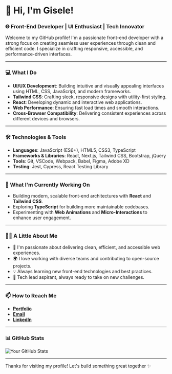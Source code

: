 # 👋 Hi, I'm Gisele!

### 🌐 Front-End Developer | UI Enthusiast | Tech Innovator

Welcome to my GitHub profile! I'm a passionate front-end developer with a strong focus on creating seamless user experiences through clean and efficient code. I specialize in crafting responsive, accessible, and performance-driven interfaces.

---

### 💻 What I Do

- **UI/UX Development**: Building intuitive and visually appealing interfaces using HTML, CSS, JavaScript, and modern frameworks.
- **Tailwind CSS**: Crafting sleek, responsive designs with utility-first styling.
- **React**: Developing dynamic and interactive web applications.
- **Web Performance**: Ensuring fast load times and smooth interactions.
- **Cross-Browser Compatibility**: Delivering consistent experiences across different devices and browsers.

---

### 🛠️ Technologies & Tools

- **Languages**: JavaScript (ES6+), HTML5, CSS3, TypeScript
- **Frameworks & Libraries**: React, Next.js, Tailwind CSS, Bootstrap, jQuery
- **Tools**: Git, VSCode, Webpack, Babel, Figma, Adobe XD
- **Testing**: Jest, Cypress, React Testing Library

---

### 🚀 What I'm Currently Working On

- Building modern, scalable front-end architectures with **React** and **Tailwind CSS**.
- Exploring **TypeScript** for building more maintainable codebases.
- Experimenting with **Web Animations** and **Micro-Interactions** to enhance user engagement.

---

### 👩‍💻 A Little About Me

- 🌟 I'm passionate about delivering clean, efficient, and accessible web experiences.
- 🌍 I love working with diverse teams and contributing to open-source projects.
- 💡 Always learning new front-end technologies and best practices.
- 🌸 Tech lead aspirant, always ready to take on new challenges.

---

### 📫 How to Reach Me

- [**Portfolio**](https://low-rocket-9d1.notion.site/Gisele-Pecapedra-Crafting-Thoughtful-Interfaces-with-Code-Design-1bb45b90e5f180738d65d0e0c3e16687)
- [**Email**](mailto:gbspecapedra@gmail.com)
- [**LinkedIn**](https://www.linkedin.com/in/giselepecapedra)

---

### 📊 GitHub Stats

![Your GitHub Stats](https://github-readme-stats.vercel.app/api?username=gbspecapedra&show_icons=true&theme=radical)

---

Thanks for visiting my profile! Let's build something great together ✨
